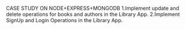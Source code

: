 CASE STUDY ON NODE+EXPRESS+MONGODB
1.Implement update and delete operations for books and authors in the Library App.
2.Implement SignUp and Login Operations in the Library App.


